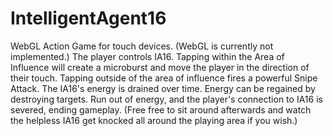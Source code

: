 IntelligentAgent16
==================

WebGL Action Game for touch devices. (WebGL is currently not implemented.)
The player controls IA16. Tapping within the Area of Influence will create a microburst and move the player in the direction of their touch. Tapping outside of the area of influence fires a powerful Snipe Attack. The IA16's energy is drained over time. Energy can be regained by destroying targets. Run out of energy, and the player's connection to IA16 is severed, ending gameplay. (Free free to sit around afterwards and watch the helpless IA16 get knocked all around the playing area if you wish.)
